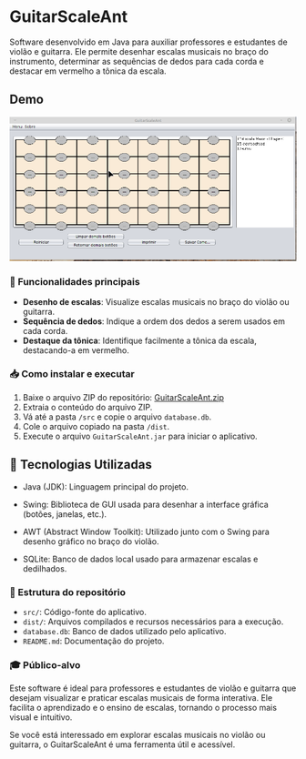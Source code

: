 # GuitarScaleAnt

Software desenvolvido em Java para auxiliar professores e estudantes de violão e guitarra. Ele permite desenhar escalas musicais no braço do instrumento, determinar as sequências de dedos para cada corda e destacar em vermelho a tônica da escala.

## Demo

![](demo.gif)

### 🔧 Funcionalidades principais

* **Desenho de escalas**: Visualize escalas musicais no braço do violão ou guitarra.
* **Sequência de dedos**: Indique a ordem dos dedos a serem usados em cada corda.
* **Destaque da tônica**: Identifique facilmente a tônica da escala, destacando-a em vermelho.

### 📥 Como instalar e executar

1. Baixe o arquivo ZIP do repositório: [GuitarScaleAnt.zip](https://github.com/IgorAvilaPereira/GuitarScaleAnt/archive/refs/heads/main.zip)
2. Extraia o conteúdo do arquivo ZIP.
3. Vá até a pasta `/src` e copie o arquivo `database.db`.
4. Cole o arquivo copiado na pasta `/dist`.
5. Execute o arquivo `GuitarScaleAnt.jar` para iniciar o aplicativo.

## 🧪 Tecnologias Utilizadas

* Java (JDK): Linguagem principal do projeto.

* Swing: Biblioteca de GUI usada para desenhar a interface gráfica (botões, janelas, etc.).

* AWT (Abstract Window Toolkit): Utilizado junto com o Swing para desenho gráfico no braço do violão.

* SQLite: Banco de dados local usado para armazenar escalas e dedilhados.

### 📂 Estrutura do repositório

* `src/`: Código-fonte do aplicativo.
* `dist/`: Arquivos compilados e recursos necessários para a execução.
* `database.db`: Banco de dados utilizado pelo aplicativo.
* `README.md`: Documentação do projeto.

### 🎓 Público-alvo

Este software é ideal para professores e estudantes de violão e guitarra que desejam visualizar e praticar escalas musicais de forma interativa. Ele facilita o aprendizado e o ensino de escalas, tornando o processo mais visual e intuitivo.

Se você está interessado em explorar escalas musicais no violão ou guitarra, o GuitarScaleAnt é uma ferramenta útil e acessível.

<!--

## Instalação/Execução

### Modo Gráfico

0) Extraia o zip baixado através do link https://github.com/IgorAvilaPereira/GuitarScaleAnt/archive/refs/heads/main.zip
1) Vá até a pasta **/src** e copie o arquivo **database.db**
2) Cole na pasta **/dist**
3) O executável **.jar** está na pasta **/dist**. 
4) Execute o arquivo clicando 2x no **.jar** da pasta **/dist**. 

## No terminal 

0) Extraia o zip baixado através do link https://github.com/IgorAvilaPereira/GuitarScaleAnt/archive/refs/heads/main.zip
1) Vá até a pasta **/src** e copie o arquivo **database.db**
2) Cole na pasta **/dist**
3) O executável **.jar** está na pasta **/dist**. 
4) Execute:
```
java -jar GuitarScaleAnt.jar 
```
-->
